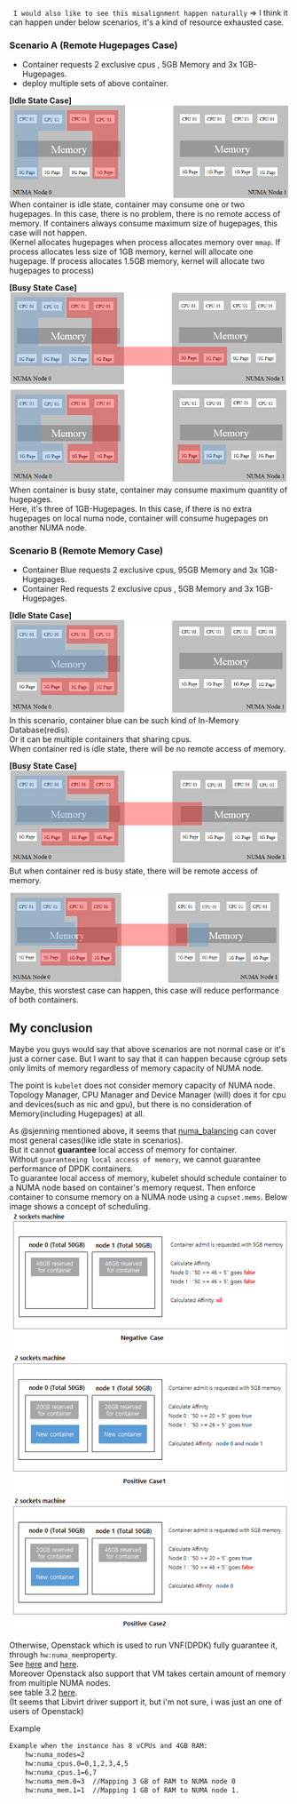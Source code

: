 ` I would also like to see this misalignment happen naturally`
=> I think it can happen under below scenarios, it's a kind of resource exhausted case.

### Scenario A (Remote Hugepages Case)
- Container requests 2 exclusive cpus , 5GB Memory and 3x 1GB-Hugepages.
- deploy multiple sets of above container.

**[Idle State Case]**
![001](https://raw.githubusercontent.com/bg-chun/kep-draft/master/scenario-a-001.png)
When container is idle state, container may consume one or two hugepages.
In this case, there is no problem, there is no remote access of memory.
If containers always consume maximum size of hugepages, this case will not happen.  
(Kernel allocates hugepages when process allocates memory over `mmap`.
If process allocates less size of 1GB memory, kernel will allocate one hugepage.
If process allocates 1.5GB memory, kernel will allocate two hugepages to process)

**[Busy State Case]**
![002](https://raw.githubusercontent.com/bg-chun/kep-draft/master/scenario-a-002.png)
When container is busy state, container may consume maximum quantity of hugepages.  
Here, it's three of 1GB-Hugepages.
In this case, if there is no extra hugepages on local numa node, container will consume hugepages on another NUMA node.

### Scenario B (Remote Memory Case)
- Container Blue requests 2 exclusive cpus, 95GB Memory and 3x 1GB-Hugepages.
- Container Red requests 2 exclusive cpus , 5GB Memory and 3x 1GB-Hugepages.

**[Idle State Case]**
![003](https://raw.githubusercontent.com/bg-chun/kep-draft/master/scenario-a-003.png)  
In this scenario, container blue can be such kind of In-Memory Database(redis).  
Or it can be multiple containers that sharing cpus.  
When container red is idle state, there will be no remote access of memory.

**[Busy State Case]**
![004](https://raw.githubusercontent.com/bg-chun/kep-draft/master/scenario-a-004.png)  
But when container red is busy state, there will be remote access of memory.

![005](https://raw.githubusercontent.com/bg-chun/kep-draft/master/scenario-a-005.png)
Maybe, this worstest case can happen, this case will reduce performance of both containers.

## My conclusion
Maybe you guys would say that above scenarios are not normal case or it's just a corner case.
But I want to say that it can happen because cgroup sets only limits of memory regardless of memory capacity of NUMA node.

The point is `kubelet` does not consider memory capacity of NUMA node.
Topology Manager, CPU Manager and Device Manager (will) does it for cpu and devices(such as nic and gpu), but there is no consideration of Memory(including Hugepages) at all.

As @sjenning mentioned above, it seems that [numa_balancing](https://access.redhat.com/documentation/en-us/red_hat_enterprise_linux/7/html/virtualization_tuning_and_optimization_guide/sect-virtualization_tuning_optimization_guide-numa-auto_numa_balancing) can cover most general cases(like idle state in scenarios).  
But it cannot **guarantee** local access of memory for container.  
Without `guaranteeing local access of memory`, we cannot guarantee performance of DPDK containers.  
To guarantee local access of memory, kubelet should schedule container to a NUMA node based on container's memory request.
Then enforce container to consume memory on a NUMA node using a `cupset.mems`.
Below image shows a concept of scheduling.
![concept-of-scheduling](https://raw.githubusercontent.com/bg-chun/kep-draft/master/concept-of-scheduling.png)


Otherwise, Openstack which is used to run VNF(DPDK) fully guarantee it, through `hw:numa_mem`property.  
See [here](https://docs.openstack.org/nova/rocky/admin/cpu-topologies.html#customizing-instance-numa-placement-policies) and [here](https://docs.openstack.org/nova/rocky/user/flavors.html#extra-specs).  
Moreover Openstack also support that VM takes certain amount of memory from multiple NUMA nodes.  
see table 3.2 [here](https://access.redhat.com/documentation/en-us/red_hat_enterprise_linux_openstack_platform/7/html/instances_and_images_guide/ch-manage_instances#section-update-flavor-metadata).  
(It seems that Libvirt driver support it, but i'm not sure, i was just an one of users of Openstack)

Example
``` 
Example when the instance has 8 vCPUs and 4GB RAM:
    hw:numa_nodes=2
    hw:numa_cpus.0=0,1,2,3,4,5
    hw:numa_cpus.1=6,7
    hw:numa_mem.0=3  //Mapping 3 GB of RAM to NUMA node 0
    hw:numa_mem.1=1  //Mapping 1 GB of RAM to NUMA node 1. 
```
